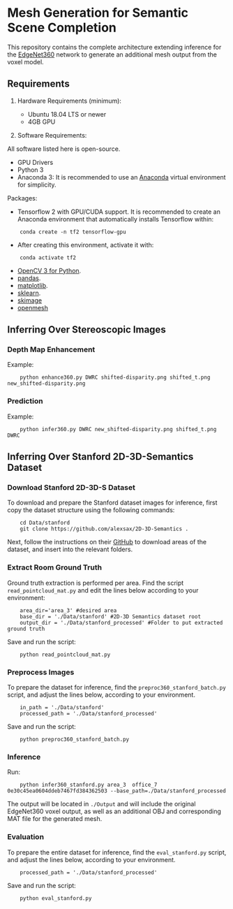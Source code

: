 # Mesh Generation for Semantic Scene Completion
This repository contains the complete architecture extending inference for the [EdgeNet360](https://gitlab.com/UnBVision/edgenet360) network to generate an additional mesh output from the voxel model.

## Requirements
1. Hardware Requirements (minimum):

   * Ubuntu 18.04 LTS or newer
   * 4GB GPU

2. Software Requirements:

All software listed here is open-source.
 
   * GPU Drivers
   * Python 3
   * Anaconda 3: It is recommended to use an [Anaconda](https://www.anaconda.com/distribution/) virtual environment 
     for simplicity.

Packages:

   * Tensorflow 2 with GPU/CUDA support. It is recommended to create an Anaconda environment that automatically installs Tensorflow within:

``` shell
    conda create -n tf2 tensorflow-gpu
```

  * After creating this environment, activate it with:

``` shell
    conda activate tf2
```

   * [OpenCV 3 for Python](https://anaconda.org/anaconda/py-opencv).
   * [pandas](https://anaconda.org/anaconda/pandas).
   * [matplotlib](https://anaconda.org/conda-forge/matplotlib).
   * [sklearn](https://anaconda.org/anaconda/scikit-learn).
   * [skimage](https://scikit-image.org/docs/dev/install.html)
   * [openmesh](https://anaconda.org/conda-forge/openmesh-python)

## Inferring Over Stereoscopic Images

### Depth Map Enhancement

Example:

``` shell
    python enhance360.py DWRC shifted-disparity.png shifted_t.png new_shifted-disparity.png
```

### Prediction

Example:

``` shell
    python infer360.py DWRC new_shifted-disparity.png shifted_t.png DWRC
```

## Inferring Over Stanford 2D-3D-Semantics Dataset

### Download Stanford 2D-3D-S Dataset

To download and prepare the Stanford dataset images for inference, first copy the dataset structure using the following commands:

``` shell
    cd Data/stanford
    git clone https://github.com/alexsax/2D-3D-Semantics .
```

Next, follow the instructions on their [GitHub](https://github.com/alexsax/2D-3D-Semantics) to download areas of the dataset, and insert into the relevant folders.

### Extract Room Ground Truth

Ground truth extraction is performed per area. Find the script `read_pointcloud_mat.py` and edit the lines below according to your environment:

``` shell
    area_dir='area_3' #desired area
    base_dir = './Data/stanford' #2D-3D Semantics dataset root
    output_dir = './Data/stanford_processed' #Folder to put extracted ground truth
```

Save and run the script:
``` shell
    python read_pointcloud_mat.py
```

### Preprocess Images

To prepare the dataset for inference, find the `preproc360_stanford_batch.py` script, and adjust the lines below, according to your environment. 

``` shell
    in_path = './Data/stanford'
    processed_path = './Data/stanford_processed'
```
Save and run the script:
``` shell
    python preproc360_stanford_batch.py
```

### Inference

Run:  

``` shell
    python infer360_stanford.py area_3  office_7 0e30c45ea0604ddeb7467fd384362503 --base_path=./Data/stanford_processed
```

The output will be located in `./Output` and will include the original EdgeNet360 voxel output, as well as an additional OBJ and corresponding MAT file for the generated mesh.

### Evaluation 

To prepare the entire dataset for inference, find the `eval_stanford.py` script, and adjust the lines below, according to your environment. 

``` shell
    processed_path = './Data/stanford_processed'
```

Save and run the script:
``` shell
    python eval_stanford.py
```


